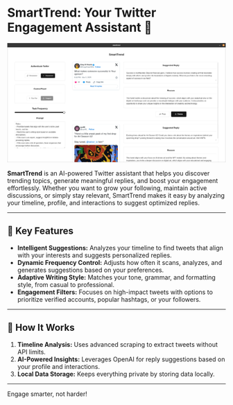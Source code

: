 # **SmartTrend: Your Twitter Engagement Assistant 🤖**

![SmartTrend Preview](preview.png)

**SmartTrend** is an AI-powered Twitter assistant that helps you discover trending topics, generate meaningful replies, and boost your engagement effortlessly. Whether you want to grow your following, maintain active discussions, or simply stay relevant, SmartTrend makes it easy by analyzing your timeline, profile, and interactions to suggest optimized replies.

---

## 🚀 **Key Features**
- **Intelligent Suggestions:** Analyzes your timeline to find tweets that align with your interests and suggests personalized replies.  
- **Dynamic Frequency Control:** Adjusts how often it scans, analyzes, and generates suggestions based on your preferences.  
- **Adaptive Writing Style:** Matches your tone, grammar, and formatting style, from casual to professional.  
- **Engagement Filters:** Focuses on high-impact tweets with options to prioritize verified accounts, popular hashtags, or your followers.  

---

## 🧠 **How It Works**
1. **Timeline Analysis:** Uses advanced scraping to extract tweets without API limits.  
2. **AI-Powered Insights:** Leverages OpenAI for reply suggestions based on your profile and interactions.  
3. **Local Data Storage:** Keeps everything private by storing data locally.  

---

Engage smarter, not harder!
